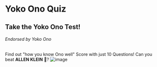 # Yoko Ono Quiz
## Take the Yoko Ono Test!
###### Endorsed by Yoko Ono

Find out "how you know Ono well" Score with just 10 Questions! 
Can you beat **ALLEN KLEIN** :thinking:?
![image](https://github.com/chantingmammal/GitHub-Practice/assets/147104973/f701125d-852b-4665-a4e9-a1e08af346cf)

